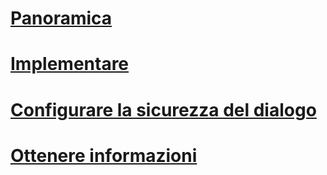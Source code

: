 # [Panoramica](event-notifications.md)  
# [Implementare](implement-event-notifications.md)  
# [Configurare la sicurezza del dialogo](configure-dialog-security-for-event-notifications.md)  
# [Ottenere informazioni](get-information-about-event-notifications.md)  
